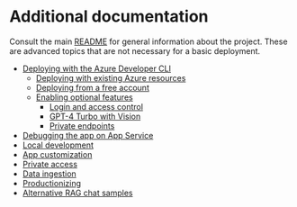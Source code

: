 # Additional documentation

Consult the main [README](../README.md) for general information about the project.
These are advanced topics that are not necessary for a basic deployment.

* [Deploying with the Azure Developer CLI](azd.md)
  * [Deploying with existing Azure resources](deploy_existing.md)
  * [Deploying from a free account](deploy_lowcost.md)
  * [Enabling optional features](deploy_features.md)
    * [Login and access control](login_and_acl.md)
    * [GPT-4 Turbo with Vision](gpt4v.md)
    * [Private endpoints](deploy_private.md)
* [Debugging the app on App Service](appservice.md)
* [Local development](localdev.md)
* [App customization](customization.md)
* [Private access](deploy_private.md)
* [Data ingestion](data_ingestion.md)
* [Productionizing](productionizing.md)
* [Alternative RAG chat samples](other_samples.md)
